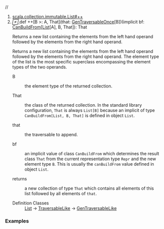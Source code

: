 //
<ol>
<li><a href="https://www.scala-lang.org/api/2.12.3/scala/collection/immutable/List.html#++[B>:A,That](that:scala.collection.GenTraversableOnce[B])(implicitbf:scala.collection.generic.CanBuildFrom[List[A],B,That]):That">scala.collection.immutable.List#++</a></li>
<li name="scala.collection.immutable.List#++" visbl="pub" class="indented0 " data-isabs="false" fullcomment="yes" group="Ungrouped"> <a id="++[B>:A,That](that:scala.collection.GenTraversableOnce[B])(implicitbf:scala.collection.generic.CanBuildFrom[List[A],B,That]):That"></a><a id="++[B>:A,That](GenTraversableOnce[B])(CanBuildFrom[List[A],B,That]):That"></a> <span class="permalink"> <a href="../../../scala/collection/immutable/List.html#++[B>:A,That](that:scala.collection.GenTraversableOnce[B])(implicitbf:scala.collection.generic.CanBuildFrom[List[A],B,That]):That" title="Permalink"> <i class="material-icons"></i> </a> </span> <span class="modifier_kind"> <span class="modifier"></span> <span class="kind">def</span> </span> <span class="symbol"> <span title="gt4s: $plus$plus" class="name">++</span><span class="tparams">[<span name="B">B &gt;: <span class="extype" name="scala.collection.immutable.List.A">A</span></span>, <span name="That">That</span>]</span><span class="params">(<span name="that">that: <a href="../GenTraversableOnce.html" class="extype" name="scala.collection.GenTraversableOnce">GenTraversableOnce</a>[<span class="extype" name="scala.collection.immutable.List.++.B">B</span>]</span>)</span><span class="params">(<span class="implicit">implicit </span><span name="bf">bf: <a href="../generic/CanBuildFrom.html" class="extype" name="scala.collection.generic.CanBuildFrom">CanBuildFrom</a>[<a href="" class="extype" name="scala.collection.immutable.List">List</a>[<span class="extype" name="scala.collection.immutable.List.A">A</span>], <span class="extype" name="scala.collection.immutable.List.++.B">B</span>, <span class="extype" name="scala.collection.immutable.List.++.That">That</span>]</span>)</span><span class="result">: <span class="extype" name="scala.collection.immutable.List.++.That">That</span></span> </span> <p class="shortcomment cmt">Returns a new list containing the elements from the left hand operand followed by the elements from the right hand operand.</p>
 <div class="fullcomment">
  <div class="comment cmt">
   <p>Returns a new list containing the elements from the left hand operand followed by the elements from the right hand operand. The element type of the list is the most specific superclass encompassing the element types of the two operands. </p>
  </div>
  <dl class="paramcmts block">
   <dt class="tparam">
    B
   </dt>
   <dd class="cmt">
    <p>the element type of the returned collection.</p>
   </dd>
   <dt class="tparam">
    That
   </dt>
   <dd class="cmt">
    <p>the class of the returned collection. In the standard library configuration, <code>That</code> is always <code>List[B]</code> because an implicit of type <code>CanBuildFrom[List, B, That]</code> is defined in object <code>List</code>.</p>
   </dd>
   <dt class="param">
    that
   </dt>
   <dd class="cmt">
    <p>the traversable to append.</p>
   </dd>
   <dt class="param">
    bf
   </dt>
   <dd class="cmt">
    <p>an implicit value of class <code>CanBuildFrom</code> which determines the result class <code>That</code> from the current representation type <code>Repr</code> and the new element type <code>B</code>. This is usually the <code>canBuildFrom</code> value defined in object <code>List</code>.</p>
   </dd>
   <dt>
    returns
   </dt>
   <dd class="cmt">
    <p>a new collection of type <code>That</code> which contains all elements of this list followed by all elements of <code>that</code>.</p>
   </dd>
  </dl>
  <dl class="attributes block"> 
   <dt>
    Definition Classes
   </dt>
   <dd>
    <a href="" class="extype" name="scala.collection.immutable.List">List</a> → 
    <a href="../TraversableLike.html" class="extype" name="scala.collection.TraversableLike">TraversableLike</a> → 
    <a href="../GenTraversableLike.html" class="extype" name="scala.collection.GenTraversableLike">GenTraversableLike</a>
   </dd>
  </dl>
 </div> </li>
        </ol>


### Examples



























